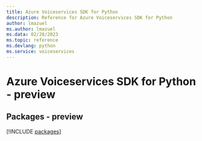 ```yaml
---
title: Azure Voiceservices SDK for Python
description: Reference for Azure Voiceservices SDK for Python
author: lmazuel
ms.author: lmazuel
ms.data: 02/28/2023
ms.topic: reference
ms.devlang: python
ms.service: voiceservices
---
```

# Azure Voiceservices SDK for Python - preview
## Packages - preview
[!INCLUDE [packages](voiceservices-index.md)]